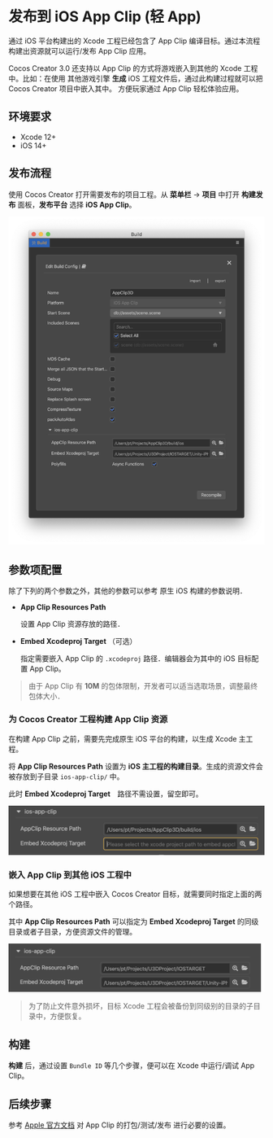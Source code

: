 # 发布到 iOS App Clip (轻 App)

通过 iOS 平台构建出的 Xcode 工程已经包含了 App Clip 编译目标。通过本流程构建出资源就可以运行/发布 App Clip 应用。

Cocos Creator 3.0 还支持以 App Clip 的方式将游戏嵌入到其他的 Xcode 工程中。比如：在使用 其他游戏引擎 **生成** iOS 工程文件后，通过此构建过程就可以把 Cocos Creator 项目中嵌入其中。 方便玩家通过 App Clip 轻松体验应用。 

## 环境要求

- Xcode 12+
- iOS 14+

## 发布流程

使用 Cocos Creator 打开需要发布的项目工程。从 **菜单栏** -> **项目** 中打开 **构建发布** 面板，**发布平台** 选择 **iOS App Clip**。

![App Clip 构建配置](./app-clip/ui-build.png)

## 参数项配置

除了下列的两个参数之外，其他的参数可以参考 原生 iOS 构建的参数说明．

- **App Clip Resources Path**

  设置 App Clip 资源存放的路径．
      
- **Embed Xcodeproj Target** （可选）
  
  指定需要嵌入 App Clip 的 `.xcodeproj` 路径．编辑器会为其中的 iOS 目标配置 App Clip。

> 由于 App Clip 有 **10M** 的包体限制，开发者可以适当选取场景，调整最终包体大小．

### 为 Cocos Creator 工程构建 App Clip 资源

在构建 App Clip 之前，需要先完成原生 iOS 平台的构建，以生成 Xcode 主工程。

将 **App Clip Resources Path** 设置为 **iOS 主工程的构建目录**。生成的资源文件会被存放到子目录 `ios-app-clip/` 中。

此时 **Embed Xcodeproj Target**　路径不需设置，留空即可。

![appclip for cocos](./app-clip/cocos-proj.png)

### 嵌入 App Clip 到其他 iOS 工程中

如果想要在其他 iOS 工程中嵌入 Cocos Creator 目标，就需要同时指定上面的两个路径。

其中 **App Clip Resources Path** 可以指定为 **Embed Xcodeproj Target** 的同级目录或者子目录，方便资源文件的管理。

![appclip for other projects](./app-clip/other-proj.png)

> 为了防止文件意外损坏，目标 Xcode 工程会被备份到同级别的目录的子目录中，方便恢复。

## 构建

**构建** 后，通过设置 `Bundle ID` 等几个步骤，便可以在 Xcode 中运行/调试 App Clip。

## 后续步骤

参考 [Apple 官方文档](https://developer.apple.com/documentation/app_clips?language=objc) 对 App Clip 的打包/测试/发布 进行必要的设置。
